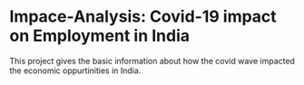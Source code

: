# Impace-Analysis: Covid-19 impact on Employment in India

This project gives the basic information about how the covid wave impacted the economic oppurtinities in India.
